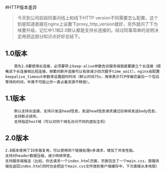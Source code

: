 #HTTP版本差异
> 今天到公司前段同事问线上和线下HTTP version不同需要怎么配置，这个到是知道直接在nginx上设置下proxy_http_version就好，另外就问了下为啥要升级，记忆中1.1和2.0默认都是支持长连接的。经过同事简单的说明决定再把这部分知识点好好总结下。

## 1.0版本
 		首先1.0要使用长连接，必须要带上keep-alive参数告诉服务端我是要建立个长连接（顺嘴说下长连接相比短连接，频繁的断开连接可以有效减少四次握手time_wait），nginx会配置keepalive_timeout参数来设置超时时间（默认时间75s，用来表示TCP传输完最后一个包后等待的时间，毕竟不可能让你一直占着资源不释放）。

## 1.1版本
		默认支持长连接，支持只发送head信息，发送head信息请求通过后继续发送body信息。
		支持断点续传。
		支持指定host域（可以对同个域名访问不同的虚拟主机）

## 2.0版本
	2.0版本使用了IO多路复用，可以使用同个链接处理n多请求，增加了并发性能。
	支持对header数据压缩，减少网络带宽。
	支持服务端推送（比如，你去请求一个index.html页面，页面包含了一个main.css，那服务端在返回index.html同时也会把这个main.css文件放到客户端缓存中，下次直接从本地取）
	